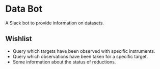# Data Bot

A Slack bot to provide information on datasets.

## Wishlist

- Query which targets have been observed with specific instruments.
- Query which observations have been taken for a specific target.
- Some information about the status of reductions.
